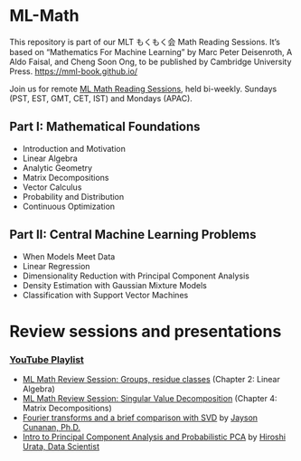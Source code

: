 # ML-Math

This repository is part of our MLT もくもく会 Math Reading Sessions. It’s based on “Mathematics For Machine Learning” by Marc Peter Deisenroth, A Aldo Faisal, and Cheng Soon Ong, to be published by Cambridge University Press. https://mml-book.github.io/

Join us for remote [ML Math Reading Sessions](https://machinelearningtokyo.com/2019/11/28/ml-math-reading-sessions/), held bi-weekly. Sundays (PST, EST, GMT, CET, IST) and Mondays (APAC).

## Part I: Mathematical Foundations

- Introduction and Motivation
- Linear Algebra
- Analytic Geometry
- Matrix Decompositions
- Vector Calculus
- Probability and Distribution
- Continuous Optimization

## Part II: Central Machine Learning Problems

- When Models Meet Data
- Linear Regression
- Dimensionality Reduction with Principal Component Analysis
- Density Estimation with Gaussian Mixture Models
- Classification with Support Vector Machines


# Review sessions and presentations

### [YouTube Playlist](https://www.meetup.com/Machine-Learning-Tokyo/events/270761078/)

- [ML Math Review Session: Groups, residue classes](https://www.youtube.com/watch?v=nOxQ1vRt_p0&list=PLaPdEEY26UXygpV-Cxch8Xkpl7IbFKBvK&index=2&t=0s) (Chapter 2: Linear Algebra)
- [ML Math Review Session: Singular Value Decomposition](https://www.youtube.com/watch?v=PrIv-7SBTw8&list=PLaPdEEY26UXygpV-Cxch8Xkpl7IbFKBvK&index=3&t=0s) (Chapter 4: Matrix Decompositions)
- [Fourier transforms and a brief comparison with SVD](https://www.youtube.com/watch?v=8zRmr25vYBw&list=PLaPdEEY26UXygpV-Cxch8Xkpl7IbFKBvK&index=4&t=0s) by [Jayson Cunanan, Ph.D.](https://www.linkedin.com/in/jayson-cunanan-phd/)
- [Intro to Principal Component Analysis and Probabilistic PCA](https://www.youtube.com/watch?v=yyO08F5bFuA&list=PLaPdEEY26UXygpV-Cxch8Xkpl7IbFKBvK&index=5&t=0s) by [Hiroshi Urata, Data Scientist](https://www.linkedin.com/in/hiroshi-u/)


